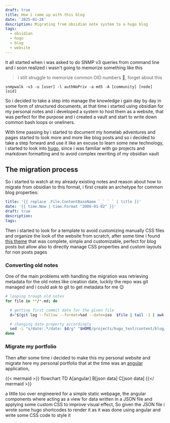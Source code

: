 ```yaml
---
draft: true
title: How i came up with this blog
date: '2025-01-26'
description: Migrating from obsidian note system to a hugo blog
tags:
  - obsidian
  - hugo
  - blog
  - website
---
```


It all started when i was asked to do SNMP v3 queries from command line and i soon realized i wasn't going to memorize something like this

> i still struggle to memorize common OID numbers 🫠, forget about this
```
snmpwalk -v3 -u [user] -l authNoPriv -a md5 -A [community] [node] [oid]
```

So i decided to take a step into manage the knowledge i gain day by day in some form of structured documents, at that time i started using obsidian for my personal notes and i developed a system to host them as a website, that was perfect for the purpose and i created a vault and start to write down common bash loops or oneliners.

With time passing by i started to document my homelab adventures and pages started to look more and more like blog posts and so i decided to take a step forward and use it like an excuse to learn some new technology, i started to look into [hugo](https://gohugo.io/), since i was familiar with go projects and markdown formatting and to avoid complex rewriting of my obsidian vault

## The migration process

So i started to watch at my already existing notes and reason about how to migrate from obsidian to this format, i first create an archetype for common blog properties:

```yaml
title: '{{ replace .File.ContentBaseName `_` ` ` | title }}'
date: '{{ time.Now | time.Format "2006-01-02" }}'
draft: true
description:
tags:
```

Then i started to look for a template to avoid customizing manually CSS files and organize the look of the website from scratch, after some time i found [this theme](https://jpanther.github.io/congo/) that was complete, simple and customizable, perfect for blog posts but allow also to directly manage CSS properties and custom layouts for non posts pages

### Converting old notes

One of the main problems with handling the migration was retrieving metadata for the old notes like creation date, luckily the repo was git managed and i could ask to git to get metadata for me 😉

```bash
# looping trough old notes
for file in **/*.md; do

  # getting first commit date for the given file
  d="$(git log --follow --format=%ad --date=iso  $file | tail -1 | awk '{print $1}')";

  # changing date property accordingly
  sed -i "s/date:.*/date: $d/g" "$HOME/projects/hugo_test/content/blog/$(basename $file)";
done
```

### Migrate my portfolio

Then after some time i decided to make this my personal website and migrate here my personal portfolio that at the time was an [angular](https://angular.dev) application,

{{< mermaid >}}
flowchart TD
A[angular]
B[json data]
C[json data]
{{</ mermaid >}}

a little too over engineered for a simple static webpage, the angular components where acting as a view for data written in a JSON file and applying some custom CSS to improve visual effect, So given the JSON file i wrote some hugo shortcodes to render it as it was done using angular and write some CSS code to style it
